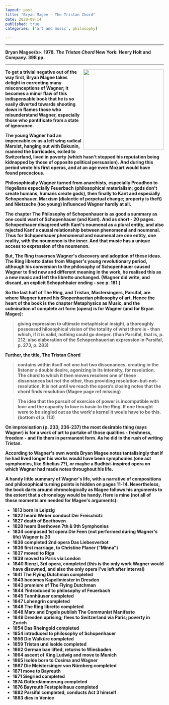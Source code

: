 ```yaml
---
layout: post
title: "Bryan Magee - The Tristan Chord"
date: 2020-09-14
published: true
categories: ['art and music', philosophy]

---
```



***
<b>Bryan Magee/b>. 1978. _The Tristan Chord_  New York: Henry Holt and Company. 398 pp.

***

<img align="right" src="https://images.macmillan.com/folio-assets/macmillan_us_frontbookcovers_350W/9780805071894.jpg"  width="256"  alt="">

To get a trivial negative out of the way first, Bryan Magee takes delight in correcting many misconceptions of Wagner; it becomes a minor flaw of this indispensable book that he is so easily diverted towards shooting down in flames those who misunderstand Wagner, especially those who pontificate from a state of ignorance.  

The young Wagner had an impeccable cv as a left wing radical Marxist, hanging out with Bakunin, manned the barricades, exiled to Switzerland, lived in poverty (which hasn't stopped his reputation being kidnapped by those of opposite political persuasion).  And during this period wrote his first operas, and at an age even Mozart would have found precocious.   

Philosophically Wagner turned from anarchists, especially Proudhon to Hegelians especially Feuerbach (philosophical materialism; gods don't create humans, humans create gods), then finally to Kant and especially Schopenhauer. Marxism (dialectic of perpetual change; property is theft) and Nietzsche (too young) influenced Wagner hardly at all.  

The chapter The Philosophy of Schopenhauer is as good a summary as one could want of Schopenhauer (and Kant). And as short - 20 pages.  Schopenhauer disagreed with Kant's noumenal as a plural entity, and also rejected Kant's causal relationship between phenomenal and noumenal.  Thus for Schopenhauer phenomenal and noumenal are one entity, one reality, with the noumenon is the inner.  And that music has a unique access to expression of the noumenon.

But, The Ring traverses Wagner's discovery and adoption of these ideas. The Ring libretto dates from Wagner's young revolutionary period, although his conversion to the philosophy of Schopenhauer caused Wagner to find new and different meaning in  the work, he realised this as a new music and left the libretto unchanged.  (Wagner did write, and discard, an explicit Schopehhaier ending - see p. 181.) 

So the last half of The Ring, and Tristan, Mastersingers, Parsifal, are where Wagner turned his Shopenhaerian philosophy of art.  Hence the heart of the book is the chapter Metaphysics as Music, and the culmination of complete art form (opera) is for Wagner (and for Bryan Magee):

> giving expression to ultimate metaphisical insight, a thoroughly possessed hilosophical vision of the totality of what there is - than which, if it is valid, nothing could go deeper. (than Parsifal, that is, p. 212; also elaboration of the Schopenhauerian expression in Parsifal, p. 273, p. 283) 

Further, the title, The Tristan Chord 

> contains within itself not one but two dissonances, creating in the listener a double desire, agonizing in its intensity, for resolution. The chord to which it then moves resolves one of these dissonances but not the other, thus providing resolution-but-not-resolution. It is not until we reach the opera’s closing notes that the chord finds resolution (Magee page ref missing)

> The idea that the pursuit of exercise of power is incompatible with love and the capacity fo love is basic to the Ring.  If one thought were to be singled out as the work's kernel it woule have to be this.  (bottom of p. 113)   

On improvisation (p. 233; 236-237) the most desirable thing (says Wagner) is for a work of art to partake of those qualities - freshness, freedom - and fix them in permanent form.  As he did in the rush of writing Tristan.

According to Wagner's own words Bryan Magee notes tantalisingly that if he had lived longer his works would have been symphonies (one act symphonies, like Sibelius 7?), or maybe a Budhist-inspired opera on which Wagner had made notes throughout his life.

A handy little summary of Wagner's life, with a narrative of compositions and philosophical turning points is hidden on pages 11-14.  Nevertheless, the book darts around chronologically as Magee follows his arguments to the extent that a chronology would be handy.  Here is mine (not all of these moments are needed for Magee's arguments): 

- 1813 born in Leipzig
- 1822 heard Weber conduct Der Freischütz
- 1827 death of Beethoven
- 1828 hears Beethoven 7th & 9th Symphonies
- 1834 composed 1st opera Die Feen (not performed during Wagner's life) Wagner is 20
- 1836 completed 2nd opera Das Liebesverbot 
- 1836 first marriage, to Christine Planer ("Minna")
- 1837 moved to Riga
- 1839 moved to Paris via London
- 1840 Rienzi, 3rd opera, completed (this is the only work Wagner would have disowned, and also the only opera I've left after interval)
- 1841 The Flying Dutchman completed
- 1843 becomes Kapellmiester in Dresden
- 1843 premiere of The Flying Dutchman
- 1844 ?introduced to philosophy of Feuerbach
- 1845 Tannhäuser completed
- 1847 Lohengrin completed
- 1848 The Ring libretto completed
- 1848 Marx and Engels publish The Communist Manifesto
- 1849 Dresden uprising; flees to Switzerland via Paris; poverty in Zurich
- 1854 Das Rheingold completed 
- 1854 introduced to philosophy of Schopenhauer
- 1856 Die Walküre completed
- 1859 Tristan und Isolde completed
- 1862 German ban lifted, returns to Wiesbaden
- 1864 ascent of King Ludwig and move to Munich
- 1865 Isolde born to Cosima and Wagner
- 1867 Die Meistersinger von Nürnberg completed
- 1871 move to Bayreuth
- 1871 Siegried completed
- 1874 Götterdämmerung completed
- 1876 Bayreuth Festspielhaus completed
- 1882 Parsifal completed, conducts Act 3 himself
- 1883 dies in Venice


